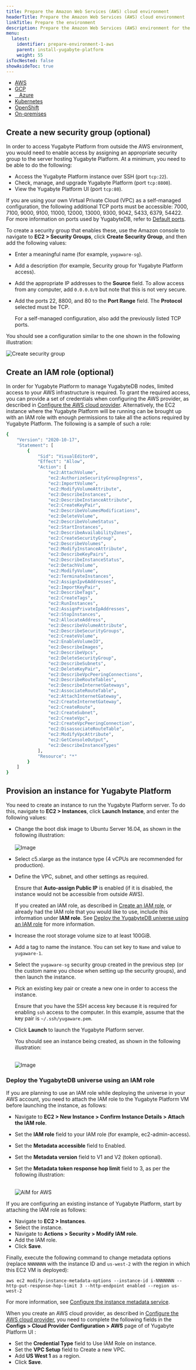 ```yaml
---
title: Prepare the Amazon Web Services (AWS) cloud environment
headerTitle: Prepare the Amazon Web Services (AWS) cloud environment
linkTitle: Prepare the environment
description: Prepare the Amazon Web Services (AWS) environment for the Yugabyte Platform.
menu:
  latest:
    identifier: prepare-environment-1-aws
    parent: install-yugabyte-platform
    weight: 55
isTocNested: false
showAsideToc: true
---
```


<ul class="nav nav-tabs-alt nav-tabs-yb">

  <li>
    <a href="../aws/" class="nav-link active">
      <i class="fab fa-aws" aria-hidden="true"></i>
      AWS
    </a>
  </li>

  <li>
    <a href="../gcp/" class="nav-link">
       <i class="fab fa-google" aria-hidden="true"></i>
      GCP
    </a>
  </li>

  <li>
    <a href="../azure/" class="nav-link">
      <i class="icon-azure" aria-hidden="true"></i>
      &nbsp;&nbsp; Azure
    </a>
  </li>

  <li>
    <a href="../kubernetes/" class="nav-link">
      <i class="fas fa-cubes" aria-hidden="true"></i>
      Kubernetes
    </a>
  </li>

<li>
    <a href="../openshift/" class="nav-link">
      <i class="fas fa-cubes" aria-hidden="true"></i>
      OpenShift
    </a>
 </li>

  <li>
    <a href="../on-premises/" class="nav-link">
      <i class="fas fa-building" aria-hidden="true"></i>
      On-premises
    </a>
  </li>

</ul>

## Create a new security group (optional)

In order to access Yugabyte Platform from outside the AWS environment, you would need to enable access by assigning an appropriate security group to the server hosting Yugabyte Platform. At a minimum, you need to be able to do the following:

- Access the Yugabyte Platform instance over SSH (port `tcp:22`).
- Check, manage, and upgrade Yugabyte Platform (port `tcp:8800`).
- View the Yugabyte Platform UI (port `tcp:80`).

If you are using your own Virtual Private Cloud (VPC) as a self-managed configuration, the following additional TCP ports must be accessible: 7000, 7100, 9000, 9100, 11000, 12000, 13000, 9300, 9042, 5433, 6379, 54422. For more information on ports used by YugabyteDB, refer to [Default ports](../../../../reference/configuration/default-ports).

To create a security group that enables these, use the Amazon console to navigate to **EC2 > Security Groups**, click **Create Security Group**, and then add the following values:

- Enter a meaningful name (for example, `yugaware-sg`).

- Add a description (for example, Security group for Yugabyte Platform access).

- Add the appropriate IP addresses to the **Source** field. To allow access from any computer, add `0.0.0.0/0` but note that this is not very secure.

- Add the ports 22, 8800, and 80 to the **Port Range** field. The **Protocol** selected must be TCP.

  For a self-managed configuration, also add the previously listed TCP ports.

You should see a configuration similar to the one shown in the following illustration:

![Create security group](/images/ee/aws-setup/yugaware-aws-create-sg.png)

## Create an IAM role (optional)

In order for Yugabyte Platform to manage YugabyteDB nodes, limited access to your AWS infrastructure is required. To grant the required access, you can provide a set of credentials when configuring the AWS provider, as described in [Configure the AWS cloud provider](../../../configure-yugabyte-platform/set-up-cloud-provider/aws/). Alternatively, the EC2 instance where the Yugabyte Platform will be running can be brought up with an IAM role with enough permissions to take all the actions required by Yugabyte Platform. The following is a sample of such a role:

```sh
{
    "Version": "2020-10-17",
    "Statement": [
        {
            "Sid": "VisualEditor0",
            "Effect": "Allow",
            "Action": [
                "ec2:AttachVolume",
                "ec2:AuthorizeSecurityGroupIngress",
                "ec2:ImportVolume",
                "ec2:ModifyVolumeAttribute",
                "ec2:DescribeInstances",
                "ec2:DescribeInstanceAttribute",
                "ec2:CreateKeyPair",
                "ec2:DescribeVolumesModifications",
                "ec2:DeleteVolume",
                "ec2:DescribeVolumeStatus",
                "ec2:StartInstances",
                "ec2:DescribeAvailabilityZones",
                "ec2:CreateSecurityGroup",
                "ec2:DescribeVolumes",
                "ec2:ModifyInstanceAttribute",
                "ec2:DescribeKeyPairs",
                "ec2:DescribeInstanceStatus",
                "ec2:DetachVolume",
                "ec2:ModifyVolume",
                "ec2:TerminateInstances",
                "ec2:AssignIpv6Addresses",
                "ec2:ImportKeyPair",
                "ec2:DescribeTags",
                "ec2:CreateTags",
                "ec2:RunInstances",
                "ec2:AssignPrivateIpAddresses",
                "ec2:StopInstances",
                "ec2:AllocateAddress",
                "ec2:DescribeVolumeAttribute",
                "ec2:DescribeSecurityGroups",
                "ec2:CreateVolume",
                "ec2:EnableVolumeIO",
                "ec2:DescribeImages",
                "ec2:DescribeVpcs",
                "ec2:DeleteSecurityGroup",
                "ec2:DescribeSubnets",
                "ec2:DeleteKeyPair",
                "ec2:DescribeVpcPeeringConnections",
                "ec2:DescribeRouteTables",
                "ec2:DescribeInternetGateways",
                "ec2:AssociateRouteTable",
                "ec2:AttachInternetGateway",
                "ec2:CreateInternetGateway",
                "ec2:CreateRoute",
                "ec2:CreateSubnet",
                "ec2:CreateVpc",
                "ec2:CreateVpcPeeringConnection",
                "ec2:DisassociateRouteTable",
                "ec2:ModifyVpcAttribute",
                "ec2:GetConsoleOutput",
                "ec2:DescribeInstanceTypes"
            ],
            "Resource": "*"
        }
    ]
}
```

## Provision an instance for Yugabyte Platform

You need to create an instance to run the Yugabyte Platform server. To do this, navigate to **EC2 > Instances**, click **Launch Instance**, and enter the following values:

- Change the boot disk image to Ubuntu Server 16.04, as shown in the following illustration: <br><br>
![Image](/images/ee/aws-setup/yugaware-create-instance-os.png)

- Select c5.xlarge as the instance type (4 vCPUs are recommended for production).

- Define the VPC, subnet, and other settings as required.

  Ensure that **Auto-assign Public IP** is enabled (if it is disabled, the instance would not be accessible from outside AWS).

  If you created an IAM role, as described in [Create an IAM role](#create-an-iam-role-optional), or already had the IAM role that you would like to use, include this information under **IAM role**. See [Deploy the YugabyteDB universe using an IAM role](#deploy-the-yugabytedb-universe-using-an-iam-role) for more information.

- Increase the root storage volume size to at least 100GiB.

- Add a tag to name the instance. You can set key to `Name` and value to `yugaware-1`.

- Select the `yugaware-sg` security group created in the previous step (or the custom name you chose when setting up the security groups), and then launch the instance.

- Pick an existing key pair or create a new one in order to access the instance.

  Ensure that you have the SSH access key because it is required for enabling `ssh` access to the computer. In this example, assume that the key pair is `~/.ssh/yugaware.pem`.

- Click **Launch** to launch the Yugabyte Platform server.

  You should see an instance being created, as shown in the following illustration:<br><br>

  ![Image](/images/ee/aws-setup/yugaware-machine-creation.png)

### Deploy the YugabyteDB universe using an IAM role

If you are planning to use an IAM role while deploying the universe in your AWS account, you need to attach the IAM role to the Yugabyte Platform VM before launching the instance, as follows:

- Navigate to **EC2 > New Instance > Confirm Instance Details > Attach the IAM role**.
- Set the **IAM role** field to your IAM role (for example, ec2-admin-access).
- Set the **Metadata accessible** field to Enabled.
- Set the **Metadata version** field to V1 and V2 (token optional).
- Set the **Metadata token response hop limit** field to 3, as per the following illustration:<br><br>

  ![AIM for AWS](/images/ee/aws-setup/iam-for-aws.png)

If you are configuring an existing instance of Yugabyte Platform, start by attaching the IAM role as follows:

- Navigate to **EC2 > Instances**.
- Select the instance.
- Navigate to **Actions > Security > Modify IAM role**.
- Add the IAM role.
- Click **Save**.

Finally, execute the following command to change metadata options (replace `NNNNNNN` with the instance ID and `us-west-2` with the region in which this EC2 VM is deployed):

```shell
aws ec2 modify-instance-metadata-options --instance-id i-NNNNNNN --http-put-response-hop-limit 3 --http-endpoint enabled --region us-west-2
```

For more information, see [Configure the instance metadata service](https://docs.aws.amazon.com/AWSEC2/latest/UserGuide/configuring-instance-metadata-service.html).

When you create an AWS cloud provider, as described in [Configure the AWS cloud provider](../../../configure-yugabyte-platform/set-up-cloud-provider/aws/), you need to  complete the following fields in the **Configs > Cloud Provider Configuration > AWS** page of of Yugabyte Platform UI :

- Set the **Credential Type** field to Use IAM Role on instance.
- Set the **VPC Setup** field to Create a new VPC.
- Add **US West 1** as a region.
- Click **Save**.
